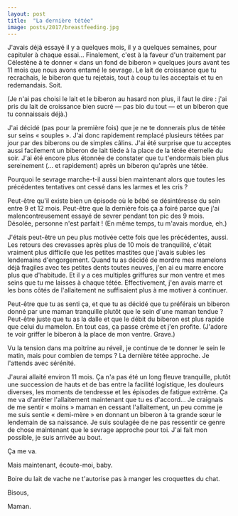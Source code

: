 ```yaml
---
layout: post
title:  "La dernière tétée"
image: posts/2017/breastfeeding.jpg
---
```


J'avais déjà essayé il y a quelques mois, il y a quelques semaines, pour capituler à chaque essai… Finalement, c'est à la faveur d'un traitement par Célestène à te donner « dans un fond de biberon » quelques jours avant tes 11 mois que nous avons entamé le sevrage. Le lait de croissance que tu recrachais, le biberon que tu rejetais, tout à coup tu les acceptais et tu en redemandais. Soit.

(Je n'ai pas choisi le lait et le biberon au hasard non plus, il faut le dire : j'ai pris du lait de croissance bien sucré — pas bio du tout — et un biberon que tu connaissais déjà.)

J'ai décidé (pas pour la première fois) que je ne te donnerais plus de tétée sur seins « souples ». J'ai donc rapidement remplacé plusieurs tétées par jour par des biberons ou de simples câlins. J'ai été surprise que tu acceptes aussi facilement un biberon de lait tiède à la place de la tétée éternelle du soir. J'ai été encore plus étonnée de constater que tu t'endormais bien plus sereinement (… et rapidement) après un biberon qu'après une tétée.

Pourquoi le sevrage marche-t-il aussi bien maintenant alors que toutes les précédentes tentatives ont cessé dans les larmes et les cris ?

Peut-être qu'il existe bien un épisode où le bébé se désintéresse du sein entre 9 et 12 mois. Peut-être que la dernière fois ça a foiré parce que j'ai malencontreusement essayé de sevrer pendant ton pic des 9 mois. Désolée, personne n'est parfait ! (En même temps, tu m'avais mordue, eh.)

J'étais peut-être un peu plus motivée cette fois que les précédentes, aussi. Les retours des crevasses après plus de 10 mois de tranquilité, c'était vraiment plus difficile que les petites mastites que j'avais subies les lendemains d'engorgement. Quand tu as décidé de mordre mes mamelons déjà fragiles avec tes petites dents toutes neuves, j'en ai eu marre encore plus que d'habitude. Et il y a ces multiples griffures sur mon ventre et mes seins que tu me laisses à chaque tétée. Effectivement, j'en avais marre et les bons côtés de l'allaitement ne suffisaient plus à me motiver à continuer.

Peut-être que tu as senti ça, et que tu as décidé que tu préférais un biberon donné par une maman tranquille plutôt que le sein d'une maman tendue ? Peut-être juste que tu as la dalle et que le débit du biberon est plus rapide que celui du mamelon. En tout cas, ça passe crème et j'en profite. (J'adore te voir griffer le biberon à la place de mon ventre. Grave.)

Vu la tension dans ma poitrine au réveil, je continue de te donner le sein le matin, mais pour combien de temps ? La dernière tétée approche. Je l'attends avec sérénité.

J'aurai allaité environ 11 mois. Ça n'a pas été un long fleuve tranquille, plutôt une succession de hauts et de bas entre la facilité logistique, les douleurs diverses, les moments de tendresse et les épisodes de fatigue extrême. Ça me va d'arrêter l'allaitement maintenant que tu es d'accord… Je craignais de me sentir « moins » maman en cessant l'allaitement, un peu comme je me suis sentie « demi-mère » en donnant un biberon à ta grande sœur le lendemain de sa naissance. Je suis soulagée de ne pas ressentir ce genre de chose maintenant que le sevrage approche pour toi. J'ai fait mon possible, je suis arrivée au bout.

Ça me va.

Mais maintenant, écoute-moi, baby.

Boire du lait de vache ne t'autorise pas à manger les croquettes du chat.

Bisous,

Maman.
